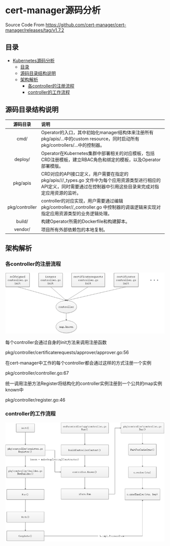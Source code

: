 # cert-manager源码分析

Source Code From
https://github.com/cert-manager/cert-manager/releases/tag/v1.7.2

## 目录

-   [Kubernetes源码分析](#kubernetes源码分析)
    -   [目录](#目录)
    -   [源码目录结构说明](#源码目录结构说明)
    -   [架构解析](#架构解析)
        -   [各controller的注册流程](#各controller的注册流程)
        -   [controller的工作流程](#controller的工作流程)
    
    
## 源码目录结构说明
| 源码目录 | 说明 |
| :----: | :---- |
| cmd/ | Operator的入口，其中初始化manager结构体来注册所有pkg/apis/...中的custom resource，同时启动所有pkg/controllers/...中的控制器。 |
| deploy/ | Operator在Kubernetes集群中部署相关的对应模板，包括CRD注册模板，建立RBAC角色和绑定的模板，以及Operator部署模版。 |
| pkg/apis | CRD对应的API接口定义，用户需要在指定的pkg/apis/<group>/<version>/<kind>_types.go 文件中为每个应用资源类型进行相应的API定义，同时需要通过在控制器中引用这些目录来完成对指定应用资源的监听。 |
| pkg/controller | controller的对应实现，用户需要通过编辑pkg/controller/<kind>/<kind>_controller.go 中控制器的调谐逻辑来实现对指定应用资源类型的业务逻辑处理。 |
| build/ | 构建Operator所需的Dockerfile和构建脚本。 |
| vendor/ | 项目所有外部依赖包的本地复制。 |



## 架构解析
### 各controller的注册流程
![image](docs/controllers_registration.png)

每个controller会通过自身的init方法来调用注册函数

pkg/controller/certificaterequests/approver/approver.go:56

在cert-manager中工作的每个controller都会通过这样的方式注册一个实例

pkg/controller/controller.go:67

统一调用注册方法Register将结构化的controller实例注册到一个公共的map实例known中

pkg/controller/register.go:46


### controller的工作流程
![image](docs/controllers_work.png)
